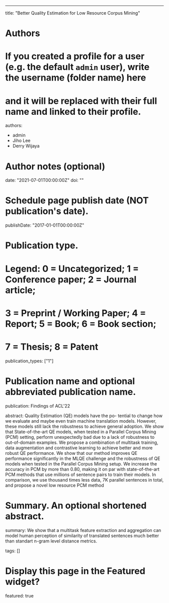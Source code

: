 ---
title: "Better Quality Estimation for Low Resource Corpus Mining"

# Authors
# If you created a profile for a user (e.g. the default `admin` user), write the username (folder name) here 
# and it will be replaced with their full name and linked to their profile.
authors:
- admin
- Jiho Lee
- Derry Wijaya

# Author notes (optional)


date: "2021-07-01T00:00:00Z"
doi: ""

# Schedule page publish date (NOT publication's date).
publishDate: "2017-01-01T00:00:00Z"

# Publication type.
# Legend: 0 = Uncategorized; 1 = Conference paper; 2 = Journal article;
# 3 = Preprint / Working Paper; 4 = Report; 5 = Book; 6 = Book section;
# 7 = Thesis; 8 = Patent
publication_types: ["1"]

# Publication name and optional abbreviated publication name.
publication: Findings of ACL'22

abstract: Quality Estimation (QE) models have the po- tential to change how we evaluate and maybe even train machine translation models. However, these models still lack the robustness to achieve general adoption. We show that State-of-the-art QE models, when tested in a Parallel Corpus Mining (PCM) setting, perform unexpectedly bad due to a lack of robustness to out-of-domain examples. We propose a combination of multitask training, data augmentation and contrastive learning to achieve better and more robust QE performance. We show that our method improves QE performance significantly in the MLQE challenge and the robustness of QE models when tested in the Parallel Corpus Mining setup. We increase the accuracy in PCM by more than 0.80, making it on par with state-of-the-art PCM methods that use millions of sentence pairs to train their models. In comparison, we use thousand times less data, 7K parallel sentences in total, and propose a novel low resource PCM method

# Summary. An optional shortened abstract.
summary: We show that a multitask feature extraction and aggregation can model human perception of similarity of translated sentences much better than standart n-gram level distance metrics.

tags: []

# Display this page in the Featured widget?
featured: true
